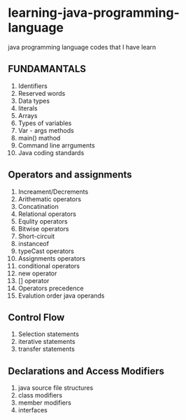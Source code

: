 # learning-java-programming-language
java programming language codes that I have learn 

## FUNDAMANTALS
1. Identifiers
2. Reserved words
3. Data types
4. literals
5. Arrays
6. Types of variables
7. Var - args methods
8. main() mathod
9. Command line arrguments
10. Java coding standards

## Operators and assignments
1. Increament/Decrements
2. Arithematic operators
3. Concatination
4. Relational operators
5. Equlity operators
6. Bitwise operators
7. Short-circuit 
8. instanceof
9. typeCast operators
10. Assignments operators
11. conditional operators
12. new operator
13. [] operator
13. Operators precedence
14. Evalution order java operands

## Control Flow
1. Selection statements
2. iterative statements
3. transfer statements

## Declarations and Access Modifiers
1. java source file structures
2. class modifiers
3. member modifiers
4. interfaces